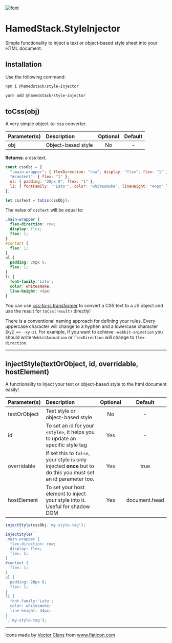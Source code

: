 ![font](https://user-images.githubusercontent.com/8418700/140723127-2bf267fd-d340-4154-ba8d-7c795011d1d9.png)

# HamedStack.StyleInjector
Simple functionality to inject a text or object-based style sheet into your HTML document.


## Installation

Use the following command:

```bash
npm i @hamedstack/style-injector

yarn add @hamedstack/style-injector
```

## toCss(obj)

A very simple object-to-css converter.

| Parameter(s) |      Description      |  Optional | Default |
|----------|:-------------|:------:|:------:|
| obj |  Object-based style | No | - |

**Returns**: a css text.

```javascript
const cssObj = {
  ".main-wrapper": { flexDirection: "row", display: "flex", flex: "1" },
  "#content": { flex: "1" },
  ul: { padding: "20px 0", flex: "1" },
  li: { fontFamily: "'Lato'", color: "whitesmoke", lineHeight: "44px" }
};

let cssText = toCss(cssObj);
```

The value of `cssText` will be equal to:
 
```css
.main-wrapper {
  flex-direction: row;
  display: flex;
  flex: 1;
}
#content {
  flex: 1;
}
ul {
  padding: 20px 0;
  flex: 1;
}
li {
  font-family:'Lato';
  color: whitesmoke;
  line-height: 44px;
}
```

You can use [css-to-js transformer](https://transform.tools/css-to-js) to convert a CSS text to a JS object and use the result for `toCss(result)` directly!

There is a conventional naming approach for defining your rules. Every uppercase character will change to a hyphen and a lowercase character (`XyZ => -xy-z`). For example, If you want to achieve `-webkit-animation` you should write `WebkitAnimation` or `flexDirection` will change to `flex-direction`.

---

## injectStyle(textOrObject, id, overridable, hostElement)

A functionality to inject your text or object-based style to the html document easily!


| Parameter(s) |      Description      |  Optional | Default |
|----------|:-------------|:------:|:------:|
| textOrObject |  Text style or object-based style | No | - |
| id |  To set an id for your `<style>`, it helps you to update an specific style tag | Yes | - |
| overridable |  If set this to `false`, your style is only injected **once** but to do this you must set an id parameter too. | Yes | true |
| hostElement |  To set your host element to inject your style into it. Useful for shadow DOM | Yes | document.head |


```javascript
injectStyle(cssObj,'my-style-tag');

injectStyle(`
.main-wrapper {
  flex-direction: row;
  display: flex;
  flex: 1;
}
#content {
  flex: 1;
}
ul {
  padding: 20px 0;
  flex: 1;
}
li {
  font-family:'Lato';
  color: whitesmoke;
  line-height: 44px;
}
`,'my-style-tag');

```

<hr/>

<div>Icons made by <a href="" title="Vector Clans">Vector Clans</a> from <a href="https://www.flaticon.com/" title="Flaticon">www.flaticon.com</a></div>
